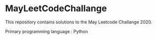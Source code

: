 # MayLeetCodeChallange

This repository contains solutions to the May Leetcode Challange 2020.

Primary programming language : Python
